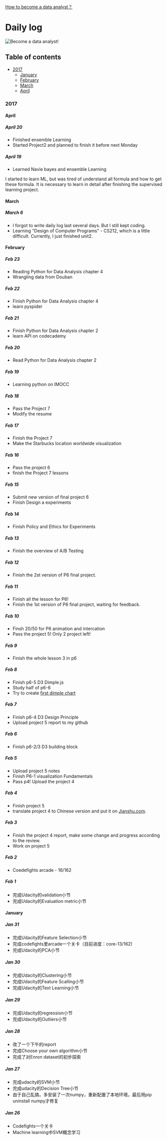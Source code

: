 [How to become a data analyst？](README.md)

# Daily log
![Become a data analyst!](extras/Data-Analyst.png)
## Table of contents
- [2017](#2017)
  - [January](#January)
  - [February](#february)
  - [March](#march)
  - [April](#april)



### 2017

#### April

##### April 20
  - Finished ensemble Learning
  - Started Project2 and planned to finish it before next Monday

##### April 19
  - Learned Navie bayes and ensemble Learning

  I started to learn ML, but was tired of understand all formula and how to get these formula. It is necessary to learn in detail after finishing the supervised learning project.

#### March

##### March 6
 - I forgot to write daily log last several days. But I still kept coding.
 - Learning "Design of Computer Programs" - CS212, which is a little difficult. Currently, I just finished unit2.

#### February

##### Feb 23
 - Reading Python for Data Analysis chapter 4
 - Wrangling data from Douban

##### Feb 22
  - Finish Python for Data Analysis chapter 4
  - learn pyspider

##### Feb 21
 - Finish Python for Data Analysis chapter 2
 - learn API on codecademy

##### Feb 20
 - Read Python for Data Analysis chapter 2

##### Feb 19
   - Learning python on IMOCC

##### Feb 18
 - Pass the Project 7
 - Modify the resume

##### Feb 17
 - Finish the Project 7
 - Make the Starbucks location worldwide visualization

##### Feb 16
 - Pass the project 6
 - finish the Project 7 lessons

##### Feb 15
 - Submit new version of final project 6
 - Finish Design a experiments

##### Feb 14
 - Finish Policy and Ethics for Experiments

##### Feb 13
 - Finish the overview of A/B Testing

##### Feb 12
 - Finish the 2st version of P6 final project.

##### Feb 11
 - Finish all the lesson for P6!
 - Finish the 1st version of P6 final project, waiting for feedback.

##### Feb 10
 - Finsh 20/50 for P6 animation and intercation
 - Pass the project 5! Only 2 project left!

##### Feb 9
 - Finish the whole lesson 3 in p6

##### Feb 8
 - Finish p6-5 D3 Dimple.js
 - Study half of p6-6
 - Try to create [first dimple chart](http://bl.ocks.org/clarkyu2016/fdee38a185c8c1257cf337e96b89ab8d)

##### Feb 7
 - Finish p6-4 D3 Design Principle
 - Upload project 5 report to my github

##### Feb 6
 - Finish p6-2/3 D3 building block

##### Feb 5
 - Upload project 5 notes
 - Finish P6-1 visualization Fundamentals
 - Pass p4! Upload the project 4

##### Feb 4
 - Finish project 5
 - translate project 4 to Chinese version and put it on [Jianshu.com](http://www.jianshu.com/p/b690974e8146).

##### Feb 3
 - Finish the project 4 report, make some change and progress according to the review.
 - Work on project 5

##### Feb 2
 - Coedefights arcade - 16/162

##### Feb 1
 - 完成Udacity的validation小节
 - 完成Udacity的Evaluation metric小节



#### January
##### Jan 31
 - 完成Udacity的Feature Selection小节
 - 完成codefights里arcade一个关卡（目前进度：core-13/162)
 - 完成Udacity的PCA小节

##### Jan 30
 - 完成Udacity的Clustering小节
 - 完成Udacity的Feature Scalling小节
 - 完成Udacity的Text Learning小节

##### Jan 29
 - 完成Udacity的regression小节
 - 完成Udacity的Outliers小节

##### Jan 28
 - 改了一个下午的report
 - 完成Choose your own algorithm小节
 - 完成了对Enron dataset的初步探索

##### Jan 27
 - 完成udacity的SVM小节
 - 完成udacity的Decision Tree小节
 - 由于自己乱搞，多安装了一次numpy，重新配置了本地环境，最后用pip uninstall numpy才修复

##### Jan 26
 - Codefights一个关卡
 - Machine learning中SVM概念学习
